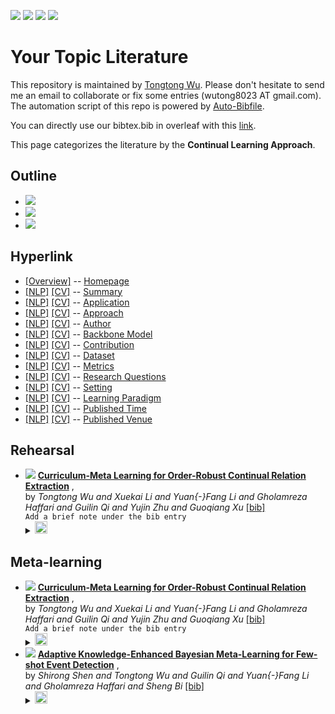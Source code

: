 [![](https://img.shields.io/badge/Awesome_Continual_Learning-yellow)](https://github.com/wutong8023/Awesome_Continual_Learning.git) [![](https://img.shields.io/badge/Awesome_Few_Shot_learning-green)](https://github.com/wutong8023/Awesome_Few_Shot_Learning.git) [![](https://img.shields.io/badge/Awesome_Information_Extraction-blue)](https://github.com/wutong8023/Awesome_Information_Extraction.git) [![](https://img.shields.io/badge/Awesome_Ideas-orange)](https://github.com/wutong8023/Awesome_Ideas.git)

# Your Topic Literature 
This repository is maintained by [Tongtong Wu](https://wutong8023.site). Please don't hesitate to send me an email to collaborate or fix some entries (wutong8023 AT gmail.com). 
The automation script of this repo is powered by [Auto-Bibfile](https://github.com/wutong8023/Auto-Bibfile.git).

You can directly use our bibtex.bib in overleaf with this [link](https://www.overleaf.com/read/rgscdxhxbwhp).

This page categorizes the literature by the **Continual Learning Approach**.

## Outline 
- [![](https://img.shields.io/badge/Hyperlink-blue)](https://github.com/wutong8023/Auto-Bibfile/blob/master/your_topic4all/approach/README.md#hyperlink)
- [![](https://img.shields.io/badge/Rehearsal-1-blue)](https://github.com/wutong8023/Auto-Bibfile/blob/master/your_topic4all/approach/README.md#rehearsal)
- [![](https://img.shields.io/badge/Meta_learning-2-blue)](https://github.com/wutong8023/Auto-Bibfile/blob/master/your_topic4all/approach/README.md#meta-learning)
## Hyperlink 
- [[Overview]](https://github.com/wutong8023/Auto-Bibfile/blob/master/README.md) -- [Homepage](https://github.com/wutong8023/Auto-Bibfile/blob/master/README.md)
- [[NLP]](https://github.com/wutong8023/Auto-Bibfile/blob/master/your_topic4nlp/./)  [[CV]](https://github.com/wutong8023/Auto-Bibfile/blob/master/your_topic4cv/./) -- [Summary](https://github.com/wutong8023/Auto-Bibfile/blob/master/your_topic4all/./)
- [[NLP]](https://github.com/wutong8023/Auto-Bibfile/blob/master/your_topic4nlp/application)  [[CV]](https://github.com/wutong8023/Auto-Bibfile/blob/master/your_topic4cv/application) -- [Application](https://github.com/wutong8023/Auto-Bibfile/blob/master/your_topic4all/application)
- [[NLP]](https://github.com/wutong8023/Auto-Bibfile/blob/master/your_topic4nlp/approach)  [[CV]](https://github.com/wutong8023/Auto-Bibfile/blob/master/your_topic4cv/approach) -- [Approach](https://github.com/wutong8023/Auto-Bibfile/blob/master/your_topic4all/approach)
- [[NLP]](https://github.com/wutong8023/Auto-Bibfile/blob/master/your_topic4nlp/author)  [[CV]](https://github.com/wutong8023/Auto-Bibfile/blob/master/your_topic4cv/author) -- [Author](https://github.com/wutong8023/Auto-Bibfile/blob/master/your_topic4all/author)
- [[NLP]](https://github.com/wutong8023/Auto-Bibfile/blob/master/your_topic4nlp/backbone_model)  [[CV]](https://github.com/wutong8023/Auto-Bibfile/blob/master/your_topic4cv/backbone_model) -- [Backbone Model](https://github.com/wutong8023/Auto-Bibfile/blob/master/your_topic4all/backbone_model)
- [[NLP]](https://github.com/wutong8023/Auto-Bibfile/blob/master/your_topic4nlp/contribution)  [[CV]](https://github.com/wutong8023/Auto-Bibfile/blob/master/your_topic4cv/contribution) -- [Contribution](https://github.com/wutong8023/Auto-Bibfile/blob/master/your_topic4all/contribution)
- [[NLP]](https://github.com/wutong8023/Auto-Bibfile/blob/master/your_topic4nlp/dataset)  [[CV]](https://github.com/wutong8023/Auto-Bibfile/blob/master/your_topic4cv/dataset) -- [Dataset](https://github.com/wutong8023/Auto-Bibfile/blob/master/your_topic4all/dataset)
- [[NLP]](https://github.com/wutong8023/Auto-Bibfile/blob/master/your_topic4nlp/metrics)  [[CV]](https://github.com/wutong8023/Auto-Bibfile/blob/master/your_topic4cv/metrics) -- [Metrics](https://github.com/wutong8023/Auto-Bibfile/blob/master/your_topic4all/metrics)
- [[NLP]](https://github.com/wutong8023/Auto-Bibfile/blob/master/your_topic4nlp/research_question)  [[CV]](https://github.com/wutong8023/Auto-Bibfile/blob/master/your_topic4cv/research_question) -- [Research Questions](https://github.com/wutong8023/Auto-Bibfile/blob/master/your_topic4all/research_question)
- [[NLP]](https://github.com/wutong8023/Auto-Bibfile/blob/master/your_topic4nlp/setting)  [[CV]](https://github.com/wutong8023/Auto-Bibfile/blob/master/your_topic4cv/setting) -- [Setting](https://github.com/wutong8023/Auto-Bibfile/blob/master/your_topic4all/setting)
- [[NLP]](https://github.com/wutong8023/Auto-Bibfile/blob/master/your_topic4nlp/supervision)  [[CV]](https://github.com/wutong8023/Auto-Bibfile/blob/master/your_topic4cv/supervision) -- [ Learning Paradigm](https://github.com/wutong8023/Auto-Bibfile/blob/master/your_topic4all/supervision)
- [[NLP]](https://github.com/wutong8023/Auto-Bibfile/blob/master/your_topic4nlp/time)  [[CV]](https://github.com/wutong8023/Auto-Bibfile/blob/master/your_topic4cv/time) -- [Published Time](https://github.com/wutong8023/Auto-Bibfile/blob/master/your_topic4all/time)
- [[NLP]](https://github.com/wutong8023/Auto-Bibfile/blob/master/your_topic4nlp/venue)  [[CV]](https://github.com/wutong8023/Auto-Bibfile/blob/master/your_topic4cv/venue) -- [Published Venue](https://github.com/wutong8023/Auto-Bibfile/blob/master/your_topic4all/venue)

## Rehearsal

- [![](https://img.shields.io/badge/AAAI-2021-blue)](https://ojs.aaai.org/index.php/AAAI/article/view/17241) [**Curriculum-Meta Learning for Order-Robust Continual Relation Extraction**](https://ojs.aaai.org/index.php/AAAI/article/view/17241) , <br> by *Tongtong Wu and
Xuekai Li and
Yuan{-}Fang Li and
Gholamreza Haffari and
Guilin Qi and
Yujin Zhu and
Guoqiang Xu* [[bib]](https://github.com/wutong8023/Auto-Bibfile/blob/master/./bibtex.bib#L4-L30)<br> ```Add a brief note under the bib entry
```</details><details><summary><img src=https://github.com/wutong8023/Auto-Bibfile/blob/master/scripts/svg/copy_icon.png height="20"></summary><pre>```WuLLHQZX21```
## Meta-learning

- [![](https://img.shields.io/badge/AAAI-2021-blue)](https://ojs.aaai.org/index.php/AAAI/article/view/17241) [**Curriculum-Meta Learning for Order-Robust Continual Relation Extraction**](https://ojs.aaai.org/index.php/AAAI/article/view/17241) , <br> by *Tongtong Wu and
Xuekai Li and
Yuan{-}Fang Li and
Gholamreza Haffari and
Guilin Qi and
Yujin Zhu and
Guoqiang Xu* [[bib]](https://github.com/wutong8023/Auto-Bibfile/blob/master/./bibtex.bib#L4-L30)<br> ```Add a brief note under the bib entry
```</details><details><summary><img src=https://github.com/wutong8023/Auto-Bibfile/blob/master/scripts/svg/copy_icon.png height="20"></summary><pre>```WuLLHQZX21```
- [![](https://img.shields.io/badge/CoRR-2021-blue)](https://arxiv.org/abs/2105.09509) [**Adaptive Knowledge-Enhanced Bayesian Meta-Learning for Few-shot Event
Detection**](https://arxiv.org/abs/2105.09509) , <br> by *Shirong Shen and
Tongtong Wu and
Guilin Qi and
Yuan{-}Fang Li and
Gholamreza Haffari and
Sheng Bi* [[bib]](https://github.com/wutong8023/Auto-Bibfile/blob/master/./bibtex.bib#L35-L61)<br> </details><details><summary><img src=https://github.com/wutong8023/Auto-Bibfile/blob/master/scripts/svg/copy_icon.png height="20"></summary><pre>```DBLP:journals/corr/abs-2105-09509```